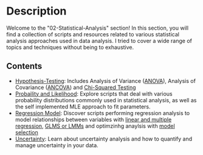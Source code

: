 # Description

Welcome to the "02-Statistical-Analysis" section! In this section, you will find a collection of scripts and resources related to various statistical analysis approaches used in data analysis. I tried to cover a wide range of topics and techniques without being to exhaustive.

## Contents

- [Hypothesis-Testing](Hypothesis-Testing/): Includes Analysis of Variance ([ANOVA](Hypothesis-Testing/ANOVA/)), Analysis of Covariance ([ANCOVA](Hypothesis-Testing/ANCOVA/)) and [Chi-Squared Testing](Hypothesis-Testing/Chi-Squared/)
- [Probaility and Likelihood](Probability+Likelihood/): Explore scripts that deal with various probability distributions commonly used in statistical analysis, as well as the self implemented MLE approach to fit parameters.
- [Regression Model](Regression-Models/): Discover scripts performing regression analysis to model relationships between variables with [linear and multiple regression](Regression-Models/linear-regression), [GLMS or LMMs](Regression-Models/glm+lmm) and optimzinhg anaylsis with [model selection](Regression-Models/model-selection)
- [Uncertainty](Uncertainty/): Learn about uncertainty analysis and how to quantify and manage uncertainty in your data.

